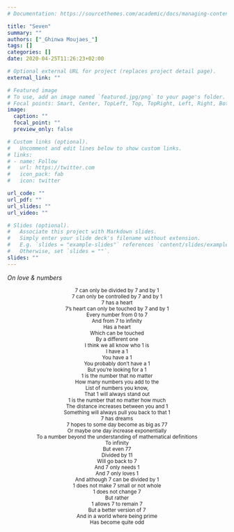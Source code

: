 ```yaml
---
# Documentation: https://sourcethemes.com/academic/docs/managing-content/

title: "Seven"
summary: ""
authors: ["_Ghinwa Moujaes_"]
tags: []
categories: []
date: 2020-04-25T11:26:23+02:00

# Optional external URL for project (replaces project detail page).
external_link: ""

# Featured image
# To use, add an image named `featured.jpg/png` to your page's folder.
# Focal points: Smart, Center, TopLeft, Top, TopRight, Left, Right, BottomLeft, Bottom, BottomRight.
image:
  caption: ""
  focal_point: ""
  preview_only: false

# Custom links (optional).
#   Uncomment and edit lines below to show custom links.
# links:
# - name: Follow
#   url: https://twitter.com
#   icon_pack: fab
#   icon: twitter

url_code: ""
url_pdf: ""
url_slides: ""
url_video: ""

# Slides (optional).
#   Associate this project with Markdown slides.
#   Simply enter your slide deck's filename without extension.
#   E.g. `slides = "example-slides"` references `content/slides/example-slides.md`.
#   Otherwise, set `slides = ""`.
slides: ""
---
```


_On love & numbers_ 

<small>
<p style="text-align: center;"> 
7 can only be divided by 7 and by 1  <br/>
7 can only be controlled by 7 and by 1 <br/>
7 has a heart <br/>
7’s heart can only be touched by 7 and by 1 <br/>
Every number from 0 to 7 <br/>
And from 7 to infinity <br/>
Has a heart <br/>
Which can be touched <br/>
By a different one <br/>
I think we all know who 1 is <br/>
I have a 1 <br/>
You have a 1 <br/>
You probably don’t have a 1  <br/>
But you’re looking for a 1 <br/>
1 is the number that no matter  <br/>
How many numbers you add to the  <br/>
List of numbers you know,  <br/>
That 1 will always stand out <br/>
1 is the number that no matter how much <br/>
The distance increases between you and 1 <br/>
Something will always pull you back to that 1  <br/>
7 has dreams  <br/>
7 hopes to some day become as big as 77 <br/>
Or maybe one day increase exponentially  <br/>
To a number beyond the understanding of mathematical definitions <br/>
To infinity <br/>
But even 77  <br/>
Divided by 11 <br/>
Will go back to 7 <br/>
And 7 only needs 1  <br/>
And 7 only loves 1 <br/>
And although 7 can be divided by 1 <br/>
1 does not make 7 small or not whole <br/>
1 does not change 7 <br/>
But rather <br/>
1 allows 7 to remain 7 <br/>
But a better version of 7 <br/>
And in a world where being prime <br/>
Has become quite odd <br/>

</p>
</small> 


